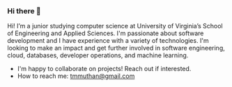 ### Hi there 👋

Hi! I’m a junior studying computer science at University of Virginia’s School of Engineering and Applied Sciences. I'm passionate about software development and I have experience with a variety of technologies. I'm looking to make an impact and get further involved in software engineering, cloud, databases, developer operations, and machine learning. 
- I'm happy to collaborate on projects! Reach out if interested.
- How to reach me: tmmuthan@gmail.com
